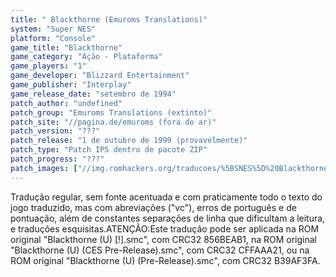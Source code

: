 ```yaml
---
title: " Blackthorne (Emuroms Translations)"
system: "Super NES"
platform: "Console"
game_title: "Blackthorne"
game_category: "Ação - Plataforma"
game_players: "1"
game_developer: "Blizzard Entertainment"
game_publisher: "Interplay"
game_release_date: "setembro de 1994"
patch_author: "undefined"
patch_group: "Emuroms Translations (extinto)"
patch_site: "//pagina.de/emuroms (fora do ar)"
patch_version: "???"
patch_release: "1 de outubro de 1999 (provavelmente)"
patch_type: "Patch IPS dentro de pacote ZIP"
patch_progress: "???"
patch_images: ["//img.romhackers.org/traducoes/%5BSNES%5D%20Blackthorne%20-%20Emuroms%20-%201.png","//img.romhackers.org/traducoes/%5BSNES%5D%20Blackthorne%20-%20Emuroms%20-%202.png","//img.romhackers.org/traducoes/%5BSNES%5D%20Blackthorne%20-%20Emuroms%20-%203.png"]
---
```

Tradução regular, sem fonte acentuada e com praticamente todo o texto do jogo traduzido, mas com abreviações ("vc"), erros de português e de pontuação, além de constantes separações de linha que dificultam a leitura, e traduções esquisitas.ATENÇÃO:Este tradução pode ser aplicada na ROM original "Blackthorne (U) [!].smc", com CRC32 856BEAB1, na ROM original "Blackthorne (U) (CES Pre-Release).smc", com CRC32 CFFAAA21, ou na ROM original "Blackthorne (U) (Pre-Release).smc", com CRC32 B39AF3FA.